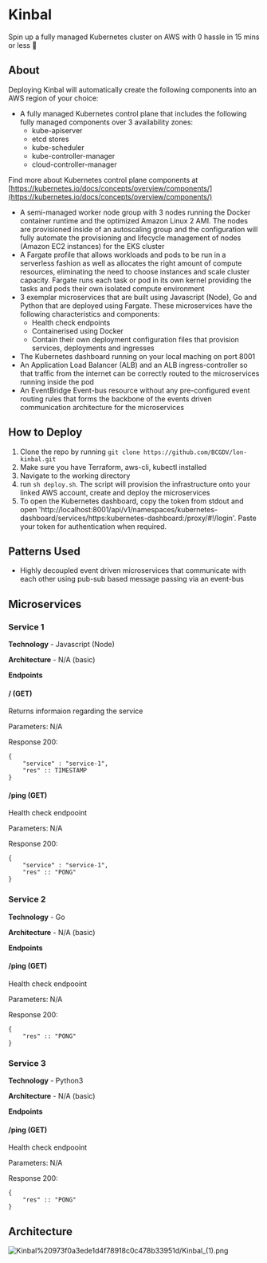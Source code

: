 # Kinbal

Spin up a fully managed Kubernetes cluster on AWS with 0 hassle in 15 mins or less 🚀

## About

Deploying Kinbal will automatically create the following components into an AWS region of your choice:

- A fully managed Kubernetes control plane that includes the following fully managed components over 3 availability zones:
    - kube-apiserver
    - etcd stores
    - kube-scheduler
    - kube-controller-manager
    - cloud-controller-manager

Find more about Kubernetes control plane components at [https://kubernetes.io/docs/concepts/overview/components/](https://kubernetes.io/docs/concepts/overview/components/)

- A semi-managed worker node group with 3 nodes running the Docker container runtime and the optimized Amazon Linux 2 AMI. The nodes are provisioned inside of an autoscaling group and the configuration will fully automate the provisioning and lifecycle management of nodes (Amazon EC2 instances) for the EKS cluster
- A Fargate profile that allows workloads and pods to be run in a serverless fashion as well as allocates the right amount of compute resources, eliminating the need to choose instances and scale cluster capacity. Fargate runs each task or pod in its own kernel providing the tasks and pods their own isolated compute environment
- 3 exemplar microservices that are built using Javascript (Node), Go and Python that are deployed using Fargate. These microservices have the following characteristics and components:
    - Health check endpoints
    - Containerised using Docker
    - Contain their own deployment configuration files that provision services, deployments and ingresses
- The Kubernetes dashboard running on your local maching on port 8001
- An Application Load Balancer (ALB) and an ALB ingress-controller so that traffic from the internet can be correctly routed to the microservices running inside the pod
- An EventBridge Event-bus resource without any pre-configured event routing rules that forms the backbone of the events driven communication architecture for the microservices

## How to Deploy
1. Clone the repo by running `git clone https://github.com/BCGDV/lon-kinbal.git`
2. Make sure you have Terraform, aws-cli, kubectl installed
3. Navigate to the working directory
4. run `sh deploy.sh`. The script will provision the infrastructure onto your linked AWS account, create and deploy the microservices
5. To open the Kubernetes dashboard, copy the token from stdout and open 'http://localhost:8001/api/v1/namespaces/kubernetes-dashboard/services/https:kubernetes-dashboard:/proxy/#!/login'. Paste your token for authentication when required.

## Patterns Used

- Highly decoupled event driven microservices that communicate with each other using pub-sub based message passing via an event-bus

## Microservices

### Service 1

**Technology** - Javascript (Node)

**Architecture** - N/A (basic)

**Endpoints**
#### / (GET)

Returns informaion regarding the service

Parameters: N/A

Response 200:

```
{
    "service" : "service-1",
    "res" :: TIMESTAMP
}
```

#### /ping (GET)

Health check endpooint

Parameters: N/A

Response 200:

```
{
    "service" : "service-1",
    "res" :: "PONG"
}
```

### Service 2

**Technology** - Go

**Architecture** - N/A (basic)

**Endpoints**
#### /ping (GET)

Health check endpooint

Parameters: N/A

Response 200:

```
{
    "res" :: "PONG"
}
```

### Service 3

**Technology** - Python3

**Architecture** - N/A (basic)

**Endpoints**
#### /ping (GET)

Health check endpooint

Parameters: N/A

Response 200:

```
{
    "res" :: "PONG"
}
```

## Architecture

![Kinbal%20973f0a3ede1d4f78918c0c478b33951d/Kinbal_(1).png](https://i.imgur.com/qIRhzIu.png "Architecture")